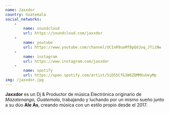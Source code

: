 ```yaml
---
name: Jaxxdor
country: Guatemala
social_networks: 
    -
        name: soundcloud
        url: https://soundcloud.com/jaxxdor
    -
        name: youtube
        url: https://www.youtube.com/channel/UCInR9uaMfBpQdJoq_JTiiNw
    -
        name: instagram
        url: https://www.instagram.com/jaxxdor
    -
        name: spotify
        url: https://open.spotify.com/artist/5iD55CfG1W6ZQMMXuUeyMp
img: /jaxxdor.jpg
---
```

**Jaxxdor** es un Dj & Productor de música Electrónica originario de *Mazatenango, Guatemala*, trabajando y luchando por un mismo sueño junto a su dúo **Ale As**, creando música con un estilo propio desde el 2017.